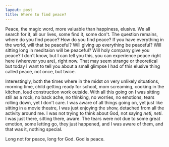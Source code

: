 ```yaml
---
layout: post
title: Where to find peace?
---
```


Peace, the magic word, more valuable than happiness, elusive. We all search for it, all our lives, some find it, some don't. The question remains, where do you find peace? How do you find peace? If you have everything in the world, will that be peaceful? Will giving up everything be peaceful? Will sitting long in meditaion will be peaceful? Will holy company give you peace? I don't know, but I can tell you this, you can experience peace right here (wherever you are), right now. That may seem strange or theoretical but today I want to tell you about a small glimpse I had of this elusive thing called peace, not once, but twice.

Interestingly, both the times where in the midst on very unlikely situations, morning time, child getting ready for school, mom screaming, cooking in the kitchen, loud construction work outside. With all this going on I was sitting still as a rock, no back ache, no thinking, no worries, no emotions, tears rolling down, yet I don't care. I was aware of all things going on, yet just like sitting in a movie theatre, I was just enjoying the show, detached from all the activity around me. I was not trying to think about God, not saying _neti, neti_. I was just there, sitting there, aware. The tears were not due to some great emotion, some letting go, they just happened, and I was aware of them, and that was it, nothing special.

Long not for peace, long for God. God is peace.
